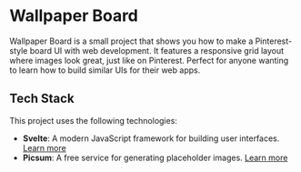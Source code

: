 # Wallpaper Board

Wallpaper Board is a small project that shows you how to make a Pinterest-style board UI with web development. It features a responsive grid layout where images look great, just like on Pinterest. Perfect for anyone wanting to learn how to build similar UIs for their web apps.

## Tech Stack

This project uses the following technologies:

- **Svelte**: A modern JavaScript framework for building user interfaces. [Learn more](https://svelte.dev/)
- **Picsum**: A free service for generating placeholder images. [Learn more](https://picsum.photos/)
